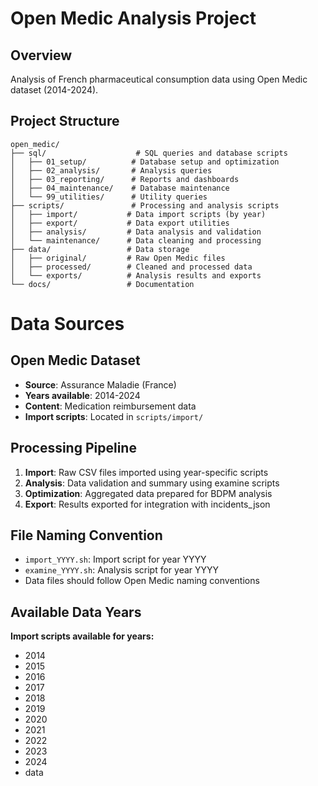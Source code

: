 # Open Medic Analysis Project

## Overview
Analysis of French pharmaceutical consumption data using Open Medic dataset (2014-2024).

## Project Structure
```
open_medic/
├── sql/                    # SQL queries and database scripts
│   ├── 01_setup/          # Database setup and optimization
│   ├── 02_analysis/       # Analysis queries
│   ├── 03_reporting/      # Reports and dashboards
│   ├── 04_maintenance/    # Database maintenance
│   └── 99_utilities/      # Utility queries
├── scripts/               # Processing and analysis scripts
│   ├── import/           # Data import scripts (by year)
│   ├── export/           # Data export utilities
│   ├── analysis/         # Data analysis and validation
│   └── maintenance/      # Data cleaning and processing
├── data/                 # Data storage
│   ├── original/         # Raw Open Medic files
│   ├── processed/        # Cleaned and processed data
│   └── exports/          # Analysis results and exports
└── docs/                 # Documentation
```

# Data Sources

## Open Medic Dataset
- **Source**: Assurance Maladie (France)
- **Years available**: 2014-2024
- **Content**: Medication reimbursement data
- **Import scripts**: Located in `scripts/import/`

## Processing Pipeline
1. **Import**: Raw CSV files imported using year-specific scripts
2. **Analysis**: Data validation and summary using examine scripts  
3. **Optimization**: Aggregated data prepared for BDPM analysis
4. **Export**: Results exported for integration with incidents_json

## File Naming Convention
- `import_YYYY.sh`: Import script for year YYYY
- `examine_YYYY.sh`: Analysis script for year YYYY
- Data files should follow Open Medic naming conventions

## Available Data Years
**Import scripts available for years:**
- 2014
- 2015
- 2016
- 2017
- 2018
- 2019
- 2020
- 2021
- 2022
- 2023
- 2024
- data
